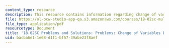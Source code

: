 ```yaml
---
content_type: resource
description: This resource contains information regarding change of variables example.
file: https://ol-ocw-studio-app-qa.s3.amazonaws.com/courses/18-02sc-multivariable-calculus-fall-2010/bacba6e11e68d1f1bf5739abe23f8aef_MIT18_02SC_pb_55_comb.pdf
file_type: application/pdf
resourcetype: Document
title: '18.02SC Problems and Solutions: Problems: Change of Variables Example'
uid: bacba6e1-1e68-d1f1-bf57-39abe23f8aef
---
```

